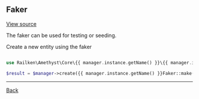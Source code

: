 ## Faker

[View source]()

The faker can be used for testing or seeding.

Create a new entity using the faker

```php

use Railken\Amethyst\Core\{{ manager.instance.getName() }}\{{ manager.instance.getName() }}Faker;

$result = $manager->create({{ manager.instance.getName() }}Faker::make()->parameters());
```

---
[Back](index.md)